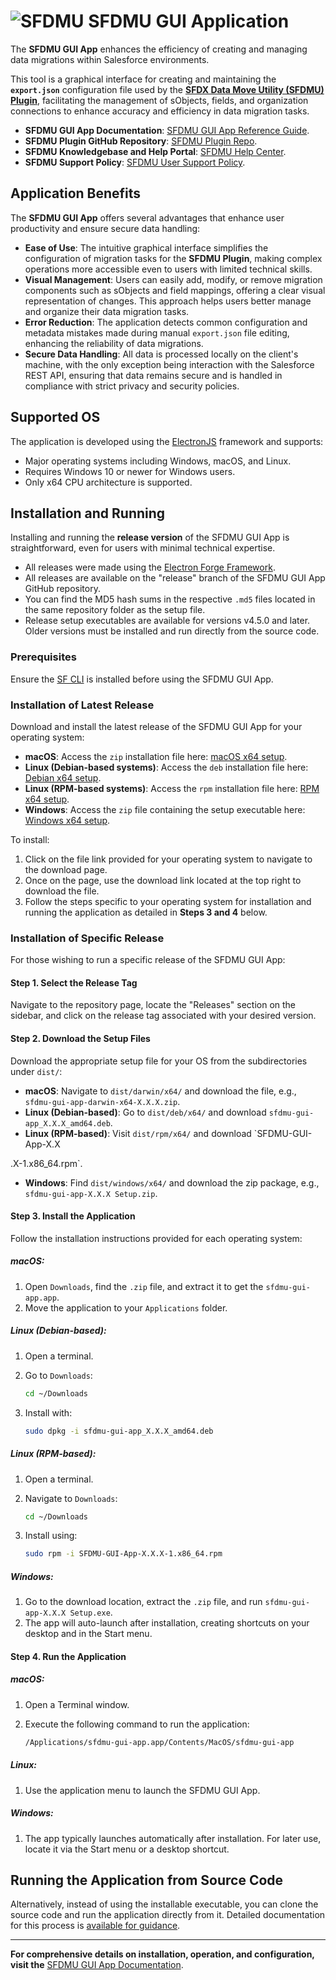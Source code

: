# ![SFDMU](https://github.com/forcedotcom/SFDX-Data-Move-Utility/blob/master/src/images/logo-black.png)&nbsp;SFDMU GUI Application

The **SFDMU GUI App** enhances the efficiency of creating and managing data migrations within Salesforce environments. 

This tool is a graphical interface for creating and maintaining the **`export.json`** configuration file used by the [**SFDX Data Move Utility (SFDMU) Plugin**](https://github.com/forcedotcom/SFDX-Data-Move-Utility), facilitating the management of sObjects, fields, and organization connections to enhance accuracy and efficiency in data migration tasks.

- **SFDMU GUI App Documentation**: [SFDMU GUI App Reference Guide](https://help.sfdmu.com/sfdmu-gui-app).
- **SFDMU Plugin GitHub Repository**: [SFDMU Plugin Repo](https://github.com/forcedotcom/SFDX-Data-Move-Utility).
- **SFDMU Knowledgebase and Help Portal**: [SFDMU Help Center](https://help.sfdmu.com/).
- **SFDMU Support Policy**: [SFDMU User Support Policy](https://help.sfdmu.com/full-documentation/additional-information/support_policy). 

## Application Benefits

The **SFDMU GUI App** offers several advantages that enhance user productivity and ensure secure data handling:

- **Ease of Use**: The intuitive graphical interface simplifies the configuration of migration tasks for the **SFDMU Plugin**, making complex operations more accessible even to users with limited technical skills.
- **Visual Management**: Users can easily add, modify, or remove migration components such as sObjects and field mappings, offering a clear visual representation of changes. This approach helps users better manage and organize their data migration tasks.
- **Error Reduction**: The application detects common configuration and metadata mistakes made during manual `export.json` file editing, enhancing the reliability of data migrations.
- **Secure Data Handling**: All data is processed locally on the client's machine, with the only exception being interaction with the Salesforce REST API, ensuring that data remains secure and is handled in compliance with strict privacy and security policies.

## Supported OS

The application is developed using the [ElectronJS](https://www.electronjs.org/) framework and supports:

- Major operating systems including Windows, macOS, and Linux.
- Requires Windows 10 or newer for Windows users.
- Only x64 CPU architecture is supported.

## Installation and Running
Installing and running the **release version** of the SFDMU GUI App is straightforward, even for users with minimal technical expertise. 
- All releases were made using the [Electron Forge Framework](https://www.electronforge.io/).
- All releases are available on the "release" branch of the SFDMU GUI App GitHub repository.
- You can find the MD5 hash sums in the respective `.md5` files located in the same repository folder as the setup file.
- Release setup executables are available for versions v4.5.0 and later. Older versions must be installed and run directly from the source code.

### Prerequisites

Ensure the [SF CLI](https://developer.salesforce.com/docs/atlas.en-us.sfdx_setup.meta/sfdx_setup/sfdx_setup_install_cli.htm) is installed before using the SFDMU GUI App.

### Installation of Latest Release

Download and install the latest release of the SFDMU GUI App for your operating system:

- **macOS**: Access the `zip` installation file here: [macOS x64 setup](https://github.com/forcedotcom/SFDX-Data-Move-Utility-Desktop-App/tree/release/dist/darwin/x64/).
- **Linux (Debian-based systems)**: Access the `deb` installation file here: [Debian x64 setup](https://github.com/forcedotcom/SFDX-Data-Move-Utility-Desktop-App/tree/release/dist/deb/x64/).
- **Linux (RPM-based systems)**: Access the `rpm` installation file here: [RPM x64 setup](https://github.com/forcedotcom/SFDX-Data-Move-Utility-Desktop-App/tree/release/dist/rpm/x64/).
- **Windows**: Access the `zip` file containing the setup executable here: [Windows x64 setup](https://github.com/forcedotcom/SFDX-Data-Move-Utility-Desktop-App/tree/release/dist/windows/x64/).

To install:

1. Click on the file link provided for your operating system to navigate to the download page.
2. Once on the page, use the download link located at the top right to download the file.
3. Follow the steps specific to your operating system for installation and running the application as detailed in **Steps 3 and 4** below.

### Installation of Specific Release

For those wishing to run a specific release of the SFDMU GUI App:

#### Step 1. Select the Release Tag

Navigate to the repository page, locate the "Releases" section on the sidebar, and click on the release tag associated with your desired version.

#### Step 2. Download the Setup Files

Download the appropriate setup file for your OS from the subdirectories under `dist/`:

- **macOS**: Navigate to `dist/darwin/x64/` and download the file, e.g., `sfdmu-gui-app-darwin-x64-X.X.X.zip`.
- **Linux (Debian-based)**: Go to `dist/deb/x64/` and download `sfdmu-gui-app_X.X.X_amd64.deb`.
- **Linux (RPM-based)**: Visit `dist/rpm/x64/` and download `SFDMU-GUI-App-X.X

.X-1.x86_64.rpm`.
- **Windows**: Find `dist/windows/x64/` and download the zip package, e.g., `sfdmu-gui-app-X.X.X Setup.zip`.

#### Step 3. Install the Application

Follow the installation instructions provided for each operating system:

##### macOS:

1. Open `Downloads`, find the `.zip` file, and extract it to get the `sfdmu-gui-app.app`.
2. Move the application to your `Applications` folder.

##### Linux (Debian-based):

1. Open a terminal.

2. Go to `Downloads`:

   ```bash
   cd ~/Downloads
   ```

3. Install with:

   ```bash
   sudo dpkg -i sfdmu-gui-app_X.X.X_amd64.deb
   ```

##### Linux (RPM-based):

1. Open a terminal.

2. Navigate to `Downloads`:

   ```bash
   cd ~/Downloads
   ```

3. Install using:

   ```bash
   sudo rpm -i SFDMU-GUI-App-X.X.X-1.x86_64.rpm
   ```

##### Windows:

1. Go to the download location, extract the `.zip` file, and run `sfdmu-gui-app-X.X.X Setup.exe`.
2. The app will auto-launch after installation, creating shortcuts on your desktop and in the Start menu.

#### Step 4. Run the Application

##### macOS:

1. Open a Terminal window.

2. Execute the following command to run the application:

   ```bash
   /Applications/sfdmu-gui-app.app/Contents/MacOS/sfdmu-gui-app
   ```

##### Linux:

1. Use the application menu to launch the SFDMU GUI App.

##### Windows:

1. The app typically launches automatically after installation. For later use, locate it via the Start menu or a desktop shortcut.

## Running the Application from Source Code

Alternatively, instead of using the installable executable, you can clone the source code and run the application directly from it. 
Detailed documentation for this process is [available for guidance](https://help.sfdmu.com/sfdmu-gui-app#installation-of-the-source-code).

---

**For comprehensive details on installation, operation, and configuration, visit the** [SFDMU GUI App Documentation](https://help.sfdmu.com/sfdmu-gui-app).
